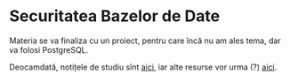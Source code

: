 # Securitatea Bazelor de Date

Materia se va finaliza cu un proiect, pentru care încă nu am ales tema, dar va folosi PostgreSQL.

Deocamdată, notițele de studiu sînt [aici](https://github.com/adimanea/sla/blob/master/3-bd/learn/psql-notes.org), iar alte resurse vor urma (?) [aici](https://github.com/adimanea/sla/tree/master/3-bd/learn).
